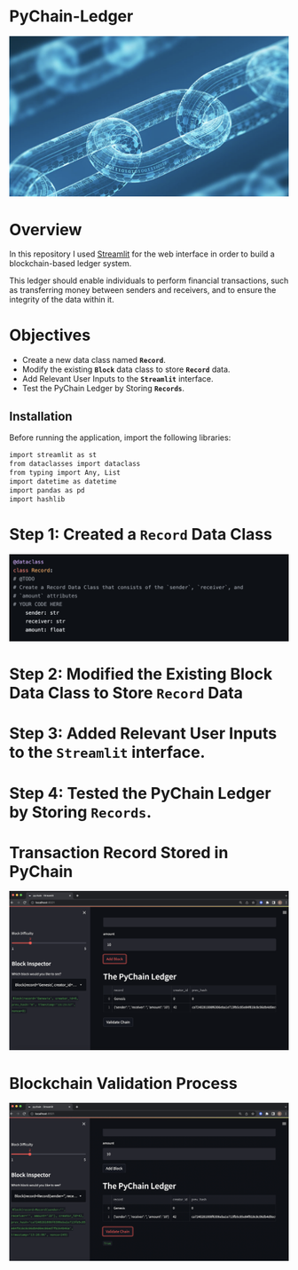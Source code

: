 # PyChain-Ledger

![Display](Resources/Blockchain.png)

# Overview

In this repository I used [Streamlit](https://streamlit.io/) for the web interface in order to build a blockchain-based ledger system.

This ledger should enable individuals to perform financial transactions, such as transferring money between senders and receivers, and to ensure the integrity of the data within it.

# Objectives

* Create a new data class named **`Record`**.
* Modify the existing **`Block`** data class to store **`Record`** data.
* Add Relevant User Inputs to the **`Streamlit`** interface.
* Test the PyChain Ledger by Storing **`Records`**.

## Installation

Before running the application, import the following libraries:

````
import streamlit as st
from dataclasses import dataclass
from typing import Any, List
import datetime as datetime
import pandas as pd
import hashlib
````


# Step 1: Created a **`Record`** Data Class

![Display](Resources/dataclass.png)


# Step 2: Modified the Existing Block Data Class to Store **`Record`** Data

# Step 3: Added Relevant User Inputs to the **`Streamlit`** interface.

# Step 4: Tested the PyChain Ledger by Storing **`Records`**.

# Transaction Record Stored in PyChain 

![Display](Resources/Addingnewblock.png)

# Blockchain Validation Process

![Display](Resources/BlockchainvalidationPychain.png)
